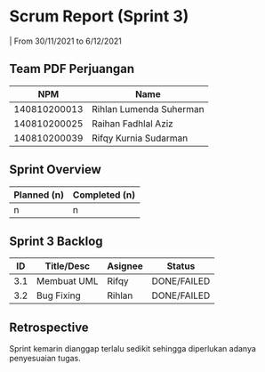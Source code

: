 # Scrum Report (Sprint 3)
| From 30/11/2021 to 6/12/2021

## Team PDF Perjuangan
| NPM           | Name                       |
| ------------- |----------------------------|
| 140810200013  | Rihlan Lumenda Suherman    |
| 140810200025  | Raihan Fadhlal Aziz        |
| 140810200039  | Rifqy Kurnia Sudarman      |

## Sprint Overview
| Planned (n)   | Completed (n) |
| ------------- |-------------- |
| n             | n             |

## Sprint 3 Backlog

| ID  | Title/Desc | Asignee | Status |
| --- | ---------- | ------- | ------ |
| 3.1 | Membuat UML | Rifqy | DONE/FAILED |
| 3.2 | Bug Fixing | Rihlan | DONE/FAILED |

## Retrospective 

Sprint kemarin dianggap terlalu sedikit sehingga diperlukan adanya penyesuaian tugas. 

